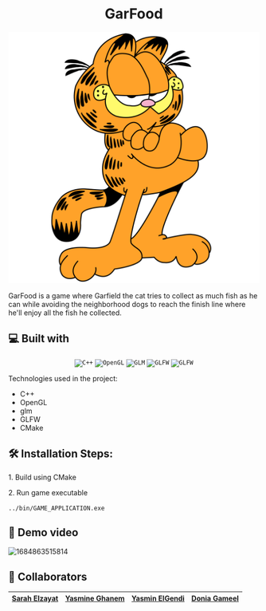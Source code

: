 <h1 align="center" id="title">GarFood</h1>

![1684862856024](image/readme/1684862856024.png)

<p id="description">GarFood is a game where Garfield the cat tries to collect as much fish as he can while avoiding the neighborhood dogs to reach the finish line where he'll enjoy all the fish he collected.</p>

<h2>💻 Built with</h2>

<div align="center">
	<code><img height="50" src="https://upload.wikimedia.org/wikipedia/commons/thumb/1/18/ISO_C%2B%2B_Logo.svg/1822px-ISO_C%2B%2B_Logo.svg.png" alt="C++" title="C++"/></code>
	<code><img height="50" src="https://upload.wikimedia.org/wikipedia/commons/thumb/e/e9/Opengl-logo.svg/2560px-Opengl-logo.svg.png" alt="OpenGL" title="OpenGL"/></code>
	<code><img height="50" src="https://upload.wikimedia.org/wikipedia/commons/5/5b/GLM_logo.png" alt="GLM" title="GLM"/></code>
	<code><img height="50" src="https://www.saashub.com/images/app/service_logos/38/b48cc85cebb2/large.png?1553244024" alt="GLFW" title="GLFW"/></code>
<code><img height="50" src="https://upload.wikimedia.org/wikipedia/commons/9/96/CMake-logo-triangle-high-res.png" alt="GLFW" title="GLFW"/></code></div>

Technologies used in the project:

* C++
* OpenGL
* glm
* GLFW
* CMake

<h2>🛠️ Installation Steps:</h2>

<p>1. Build using CMake</p>

<p>2. Run game executable</p>

```
../bin/GAME_APPLICATION.exe
```

<h2> 🎥 Demo video </h2>

![1684863515814](image/readme/1684863515814.png)

<h2> 👥 Collaborators </h2>

| [Sarah Elzayat](https://github.com/SarahElzayat) | **[Yasmine Ghanem](https://github.com/yasmineghanem)** | **[Yasmin ElGendi](https://github.com/YasminElgendi)** | **[Donia Gameel](https://github.com/DoniaGameel)** |
| --------------------------------------------- | --------------------------------------------------------- | --------------------------------------------------------- | ----------------------------------------------------- |

